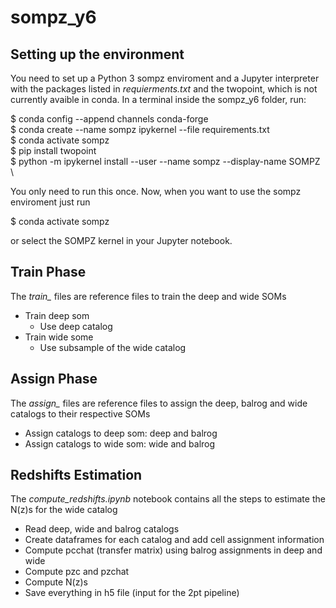 # sompz_y6

## Setting up the environment

You need to set up a Python 3 sompz enviroment and a Jupyter interpreter with the packages listed in *requierments.txt* and the twopoint, which is not currently avaible in conda. In a terminal inside the sompz_y6 folder, run: 

$ conda config --append channels conda-forge \
$ conda create --name sompz ipykernel --file requirements.txt \
$ conda activate sompz \
$ pip install twopoint \
$ python -m ipykernel install --user --name sompz --display-name SOMPZ \


You only need to run this once. Now, when you want to use the sompz enviroment just run

$ conda activate sompz

or select the SOMPZ kernel in your Jupyter notebook. 



## Train Phase

The *train_* files are reference files to train the deep and wide SOMs

- Train deep som
    - Use deep catalog
- Train wide some
    - Use subsample of the wide catalog 


## Assign Phase

The *assign_* files are reference files to assign the deep, balrog and wide catalogs to their respective SOMs

- Assign catalogs to deep som: deep and balrog
- Assign catalogs to wide som: wide and balrog


## Redshifts Estimation

The *compute_redshifts.ipynb* notebook contains all the steps to estimate the N(z)s for the wide catalog

- Read deep, wide and balrog catalogs
- Create dataframes for each catalog and add cell assignment information
- Compute pcchat (transfer matrix) using balrog assignments in deep and wide
- Compute pzc and pzchat
- Compute N(z)s
- Save everything in h5 file (input for the 2pt pipeline) 


